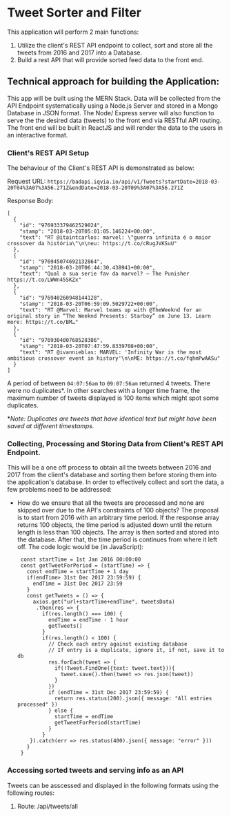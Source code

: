 # Tweet Sorter and Filter

This application will perform 2 main functions:

1.  Utilize the client's REST API endpoint to collect, sort and store all the tweets from 2016 and 2017 into a Database.
1.  Build a rest API that will provide sorted feed data to the front end.

## Technical approach for building the Application:

This app will be built using the MERN Stack. Data will be collected from the API Endpoint systematically using a Node.js Server and stored in a Mongo Database in JSON format. The Node/ Express server will also function to serve the the desired data (tweets) to the front end via RESTful API routing. The front end will be built in ReactJS and will render the data to the users in an interactive format.

### Client's REST API Setup

The behaviour of the Client's REST API is demonstrated as below:

Request URL:
`https://badapi.iqvia.io/api/v1/Tweets?startDate=2018-03-20T04%3A07%3A56.271Z&endDate=2018-03-20T09%3A07%3A56.271Z`

Response Body:

```
[
  {
    "id": "976933379462529024",
    "stamp": "2018-03-20T05:01:05.146224+00:00",
    "text": "RT @itaintcarlos: marvel: \"guerra infinita é o maior crossover da história\"\n\neu: https://t.co/cRugJVKSuU"
  },
  {
    "id": "976945074692132864",
    "stamp": "2018-03-20T06:44:30.438941+00:00",
    "text": "Qual a sua serie fav da marvel? — The Punisher https://t.co/LWWn45SKZx"
  },
  {
    "id": "976940260948144128",
    "stamp": "2018-03-20T06:59:09.5029722+00:00",
    "text": "RT @Marvel: Marvel teams up with @TheWeeknd for an original story in “The Weeknd Presents: Starboy” on June 13. Learn more: https://t.co/BM…"
  },
  {
    "id": "976930400768528386",
    "stamp": "2018-03-20T07:47:59.8339708+00:00",
    "text": "RT @ivannieblas: MARVEL: 'Infinity War is the most ambitious crossover event in history'\n\nME: https://t.co/fqhmPwAASu"
  }
]
```

A period of between `04:07:56am` to `09:07:56am` returned 4 tweets. There were no duplicates\*. In other searches with a longer time frame, the maximum number of tweets displayed is 100 items which might spot some duplicates.

\*_Note: Duplicates are tweets that have identical text but might have been saved at different timestamps._

### Collecting, Processing and Storing Data from Client's REST API Endpoint.

This will be a one off process to obtain all the tweets between 2016 and 2017 from the client's database and sorting them before storing them into the application's database. In order to effectively collect and sort the data, a few problems need to be addressed:

* How do we ensure that all the tweets are processed and none are skipped over due to the API's constraints of 100 objects?
  The proposal is to start from 2016 with an arbitrary time period. If the response array returns 100 objects, the time period is adjusted down until the return length is less than 100 objects. The array is then sorted and stored into the database. After that, the time period is continues from where it left off. The code logic would be (in JavaScript):

  ```
   const startTime = 1st Jan 2016 00:00:00
   const getTweetForPeriod = (startTime) => {
     const endTime = startTime + 1 day
     if(endTime> 31st Dec 2017 23:59:59) {
       endTime = 31st Dec 2017 23:59
     }
     const getTweets = () => {
       axios.get("url+startTime+endTime", tweetsData)
        .then(res => {
          if(res.length() === 100) {
            endTime = endTime - 1 hour
            getTweets()
          }
          if(res.length() < 100) {
            // Check each entry against existing database
            // If entry is a duplicate, ignore it, if not, save it to db
            res.forEach(tweet => {
              if(!Tweet.FindOne({text: tweet.text})){
                tweet.save().then(tweet => res.json(tweet))
              }
            })
            if (endTime = 31st Dec 2017 23:59:59) {
              return res.status(200).json({ message: "All entries processed" })
            } else {
              startTime = endTime
              getTweetForPeriod(startTime)
            }
          }
      }).catch(err => res.status(400).json({ message: "error" }))
     }
   }
  ```

### Accessing sorted tweets and serving info as an API

Tweets can be asscessed and displayed in the following formats using the following routes:

1.  Route: /api/tweets/all
